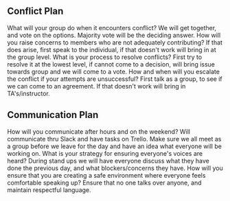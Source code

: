 ## Conflict Plan
What will your group do when it encounters conflict? We will get together, and vote on the options. Majority vote will be the deciding answer. 
How will you raise concerns to members who are not adequately contributing? If that does arise, first speak to the individual, if that doesn't work will bring in at the group level. 
What is your process to resolve conflicts? First try to resolve it at the lowest level, if cannot come to a decision, will bring issue towards group and we will come to a vote. 
How and when will you escalate the conflict if your attempts are unsuccessful? First talk as a group, to see if we can come to an agreement. If that doesn't work will bring in TA's/instructor. 


## Communication Plan
How will you communicate after hours and on the weekend? Will communicate thru Slack and have tasks on Trello. Make sure we all meet as a group before we leave for the day and have an idea what everyone will be working on.
What is your strategy for ensuring everyone's voices are heard? During stand ups we will have everyone discuss what they have done the previous day, and what blockers/concerns they have.
How will you ensure that you are creating a safe environment where everyone feels comfortable speaking up? Ensure that no one talks over anyone, and maintain respectful language.
